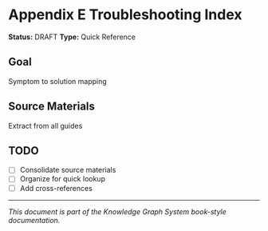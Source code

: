 # Appendix E Troubleshooting Index

**Status:** DRAFT
**Type:** Quick Reference

## Goal

Symptom to solution mapping

## Source Materials

Extract from all guides

## TODO

- [ ] Consolidate source materials
- [ ] Organize for quick lookup
- [ ] Add cross-references

---

*This document is part of the Knowledge Graph System book-style documentation.*
